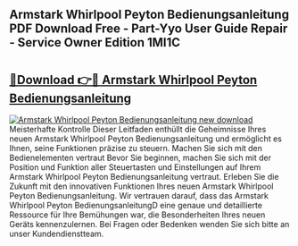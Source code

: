 ## Armstark Whirlpool Peyton Bedienungsanleitung PDF Download Free - Part-Yyo User Guide Repair - Service Owner Edition 1MI1C

# <h2><a href="http://df5pbhf.blite.top/?on=Armstark+Whirlpool+Peyton+Bedienungsanleitung">🔗Download 👉🔴 Armstark Whirlpool Peyton Bedienungsanleitung</a></h2>

[![Armstark Whirlpool Peyton Bedienungsanleitung new download](https://i.imgur.com/lujVjoI.png)](http://df5pbhf.blite.top/?on=Armstark+Whirlpool+Peyton+Bedienungsanleitung)
Meisterhafte Kontrolle Dieser Leitfaden enthüllt die Geheimnisse Ihres neuen Armstark Whirlpool Peyton Bedienungsanleitung und ermöglicht es Ihnen, seine Funktionen präzise zu steuern. Machen Sie sich mit den Bedienelementen vertraut Bevor Sie beginnen, machen Sie sich mit der Position und Funktion aller Steuertasten und Einstellungen auf Ihrem Armstark Whirlpool Peyton Bedienungsanleitung vertraut. Erleben Sie die Zukunft mit den innovativen Funktionen Ihres neuen Armstark Whirlpool Peyton Bedienungsanleitung. Wir vertrauen darauf, dass das Armstark Whirlpool Peyton BedienungsanleitungD eine genaue und detaillierte Ressource für Ihre Bemühungen war, die Besonderheiten Ihres neuen Geräts kennenzulernen. Bei Fragen oder Bedenken wenden Sie sich bitte an unser Kundendienstteam.
